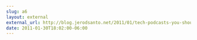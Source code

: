 ```yaml
---
slug: a6
layout: external
external_url: http://blog.jerodsanto.net/2011/01/tech-podcasts-you-should-know-about/
date: 2011-01-30T18:02:00-06:00
---
```

